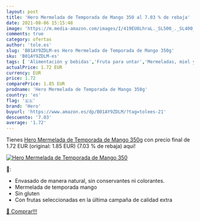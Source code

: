 ```yaml
---
layout: post
title: 'Hero Mermelada de Temporada de Mango 350 al 7.03 % de rebaja'
date: 2021-08-06 15:15:48
image: 'https://m.media-amazon.com/images/I/419EU8LhraL._SL500_._SL400_.jpg'
comments: true
category: ofertas
author: 'tole.es'
slug: 'B01AY9ZDLM-es Hero Mermelada de Temporada de Mango 350g'
sku: 'B01AY9ZDLM-es'
tags: [ 'Alimentación y bebidas','Fruta para untar','Mermeladas, miel y pastas para untar','hero','mermelada', ]
actualPrice: 1.72 EUR
currency: EUR
price: 1.72
comparePrice: 1.85 EUR
prodname: 'Hero Mermelada de Temporada de Mango 350g'
country: 'es'
flag: '🇪🇸'
brand: 'Hero'
buyurl: 'https://www.amazon.es/dp/B01AY9ZDLM/?tag=tolees-21'
descuento: '7.03'
average: '1.72'
---
```


Tienes [Hero Mermelada de Temporada de Mango 350g](https://www.amazon.es/dp/B01AY9ZDLM/?tag=tolees-21) con precio final de  1.72 EUR (original: 1.85 EUR) (7.03 %  de rebaja) aqui!

[![Hero Mermelada de Temporada de Mango 350](https://m.media-amazon.com/images/I/419EU8LhraL._SL500_._SL400_.jpg)](https://www.amazon.es/dp/B01AY9ZDLM/?tag=tolees-21)

🔎:

- Envasado de manera natural, sin conservantes ni colorantes.
- Mermelada de temporada mango
- Sin gluten
- Con frutas seleccionadas en la última campaña de calidad extra

[🛒 Comprar!!!](https://www.amazon.es/dp/B01AY9ZDLM/?tag=tolees-21)
